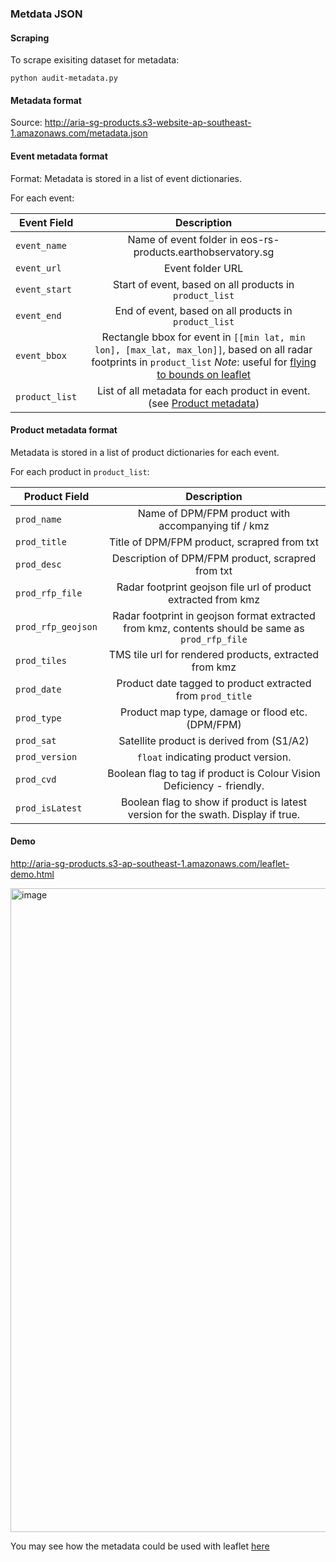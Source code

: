 ### Metdata JSON ###

#### Scraping
To scrape exisiting dataset for metadata:
```commandline
python audit-metadata.py
```


#### Metadata format
Source: http://aria-sg-products.s3-website-ap-southeast-1.amazonaws.com/metadata.json

#### Event metadata format
Format:
Metadata is stored in a list of event dictionaries. 

For each event:

| Event Field        | Description  | 
| ------------- |:-------------:| 
| `event_name`   | Name of event folder in eos-rs-products.earthobservatory.sg | 
| `event_url`    | Event folder URL      | 
| `event_start`|  Start of event, based on all products in `product_list`      | 
| `event_end`|  End of event, based on all products in `product_list`      | 
| `event_bbox`|  Rectangle bbox for event in `[[min lat, min lon], [max_lat, max_lon]]`, based on all radar footprints in `product_list` *Note*: useful for [flying to bounds on leaflet](https://leafletjs.com/reference.html#map-flytobounds) | 
| `product_list`| List of all metadata for each product in event. (see [Product metadata](#product-metadata-format)) | 


#### Product metadata format

Metadata is stored in a list of product dictionaries for each event. 

For each product in `product_list`:


| Product Field      |                                           Description                                            | 
|--------------------|:------------------------------------------------------------------------------------------------:| 
| `prod_name`        |                       Name of DPM/FPM product with accompanying tif / kmz                        |
| `prod_title`       |                           Title of DPM/FPM product, scrapred from txt                            |
| `prod_desc`        |                        Description of DPM/FPM product, scrapred from txt                         |
| `prod_rfp_file`    |                  Radar footprint geojson file url of product extracted from kmz                  |
| `prod_rfp_geojson` | Radar footprint in geojson format extracted from kmz, contents should be same as `prod_rfp_file` |
| `prod_tiles`       |                      TMS tile url for rendered products, extracted from kmz                      |
| `prod_date`        |                    Product date tagged to product extracted from `prod_title`                    |
| `prod_type`        |                         Product map type, damage or flood etc. (DPM/FPM)                         |
| `prod_sat`        |                            Satellite product is derived from (S1/A2)                             |
| `prod_version`        |                               `float` indicating product version.                                |
| `prod_cvd`        |              Boolean flag to tag if product is Colour Vision Deficiency - friendly.              |
| `prod_isLatest`        |        Boolean flag to show if product is latest version for the swath. Display if true.         |


#### Demo

http://aria-sg-products.s3-ap-southeast-1.amazonaws.com/leaflet-demo.html

<img width="1030" alt="image" src="https://user-images.githubusercontent.com/6346909/232744830-aebdd3cd-c04c-4777-8ea6-180d8040a573.png">


You may see how the metadata could be used with leaflet [here](https://github.com/earthobservatory/REACT-EOS-PRODUCTS/blob/main/metadata/leaflet-demo.html#L115-L171)


